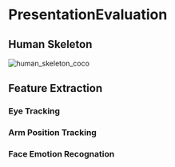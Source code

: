 # PresentationEvaluation
## Human Skeleton
![human_skeleton_coco](https://user-images.githubusercontent.com/24296815/79878864-369dfc80-83ee-11ea-97cd-87524205bf66.png)

## Feature Extraction

### Eye Tracking 
### Arm Position Tracking 
### Face Emotion Recognation 
